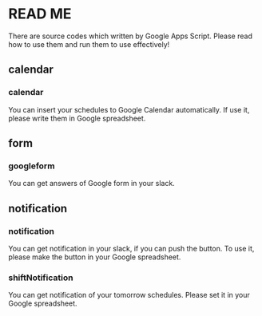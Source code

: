 # READ ME

There are source codes which written by Google Apps Script.
Please read how to use them and run them to use effectively!

## calendar

### calendar
You can insert your schedules to Google Calendar automatically.
If use it, please write them in Google spreadsheet.

## form

### googleform
You can get answers of Google form in your slack.

## notification

### notification
You can get notification in your slack, if you can push the button.
To use it, please make the button in your Google spreadsheet.

### shiftNotification
You can get notification of your tomorrow schedules.
Please set it in your Google spreadsheet.